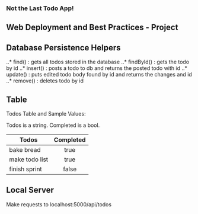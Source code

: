 ### Not the Last Todo App!
## Web Deployment and Best Practices - Project

## Database Persistence Helpers
..* find() : gets all todos stored in the database
..* findById() : gets the todo by id
..* insert() : posts a todo to db and returns the posted todo with id
..* update() : puts edited todo body found by id and returns the changes and id
..* remove() : deletes todo by id

## Table
Todos Table and Sample Values:

Todos is a string. Completed is a bool.

| Todos         | Completed     |
| ------------- |:-------------:|
| bake bread    | true          |
| make todo list| true          |
| finish sprint | false         |

## Local Server

Make requests to localhost:5000/api/todos
